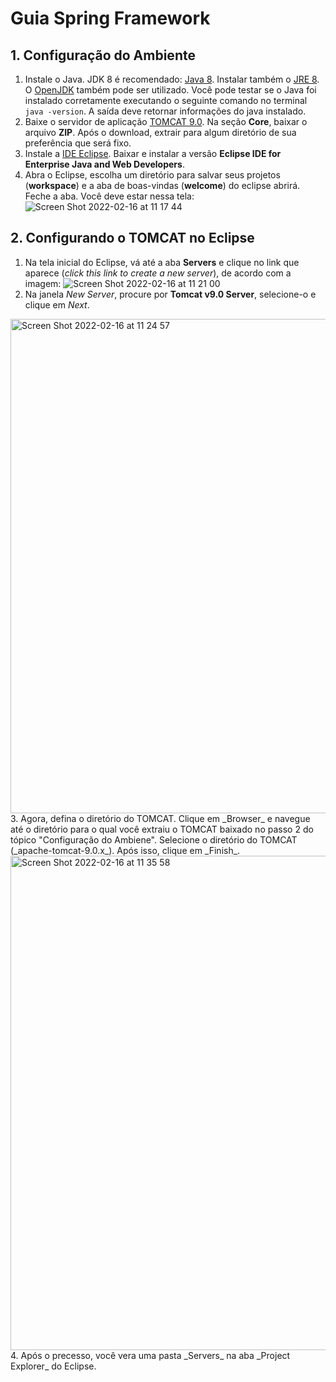 # Guia Spring Framework

## 1. Configuração do Ambiente

1. Instale o Java. JDK 8 é recomendado: [Java 8](https://www.oracle.com/java/technologies/downloads/#jdk8-windows). Instalar também o [JRE 8](https://www.oracle.com/java/technologies/downloads/#jre8-windows). O [OpenJDK](https://adoptium.net/index.html?variant=openjdk8) também pode ser utilizado. Você pode testar se o Java foi instalado corretamente executando o seguinte comando no terminal ```java -version```. A saída deve retornar informações do java instalado.
2. Baixe o servidor de aplicação [TOMCAT 9.0](https://tomcat.apache.org/download-90.cgi). Na seção __Core__, baixar o arquivo __ZIP__. Após o download, extrair para algum diretório de sua preferência que será fixo.
3. Instale a [IDE Eclipse](https://www.eclipse.org/downloads/packages). Baixar e instalar a versão **__Eclipse IDE for Enterprise Java and Web Developers__**.
4. Abra o Eclipse, escolha um diretório para salvar seus projetos (__workspace__) e a aba de boas-vindas (__welcome__) do eclipse abrirá. Feche a aba. Você deve estar nessa tela:
![Screen Shot 2022-02-16 at 11 17 44](https://user-images.githubusercontent.com/19152705/154283310-49acf6d4-11a6-4038-bf85-8807002efa05.png)

## 2. Configurando o TOMCAT no Eclipse

1. Na tela inicial do Eclipse, vá até a aba **Servers** e clique no link que aparece (*click this link to create a new server*), de acordo com a imagem:
![Screen Shot 2022-02-16 at 11 21 00](https://user-images.githubusercontent.com/19152705/154284382-0c0fab97-938d-407c-a9a3-3e31599f78df.png)
2. Na janela *New Server*, procure por **Tomcat v9.0 Server**, selecione-o e clique em *Next*.
<img width="791" alt="Screen Shot 2022-02-16 at 11 24 57" src="https://user-images.githubusercontent.com/19152705/154284827-418f8500-2d2f-4599-bf45-1adfd81dbda7.png">
3. Agora, defina o diretório do TOMCAT. Clique em _Browser_ e navegue até o diretório para o qual você extraiu o TOMCAT baixado no passo 2 do tópico "Configuração do Ambiene". Selecione o diretório do TOMCAT (_apache-tomcat-9.0.x_). Após isso, clique em _Finish_.
<img width="791" alt="Screen Shot 2022-02-16 at 11 35 58" src="https://user-images.githubusercontent.com/19152705/154286909-66717b6f-9e87-43f6-87ea-9581e2908cd0.png">
4. Após o precesso, você vera uma pasta _Servers_ na aba _Project Explorer_ do Eclipse.





